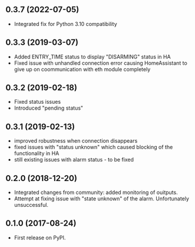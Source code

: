 ## 0.3.7 (2022-07-05)

-   Integrated fix for Python 3.10 compatibility

## 0.3.3 (2019-03-07)

-   Added ENTRY_TIME status to display "DISARMING" status in HA
-   Fixed issue with unhandled connection error causing HomeAssistant to give up on coommunication with eth module completely

## 0.3.2 (2019-02-18)

-   Fixed status issues
-   Introduced "pending status"

## 0.3.1 (2019-02-13)

-   improved robustness when connection disappears
-   fixed issues with "status unknown" which caused blocking of the functionality in HA
-   still existing issues with alarm status - to be fixed

## 0.2.0 (2018-12-20)

-   Integrated changes from community: added monitoring of ouitputs.
-   Attempt at fixing issue with "state unknown" of the alarm. Unfortunately unsuccessful.

## 0.1.0 (2017-08-24)

-   First release on PyPI.
